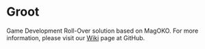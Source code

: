 # Groot
Game Development Roll-Over solution based on MagOKO. For more information, 
please visit our [Wiki](https://github.com/deepinthink/groot/wiki) page at GitHub.
